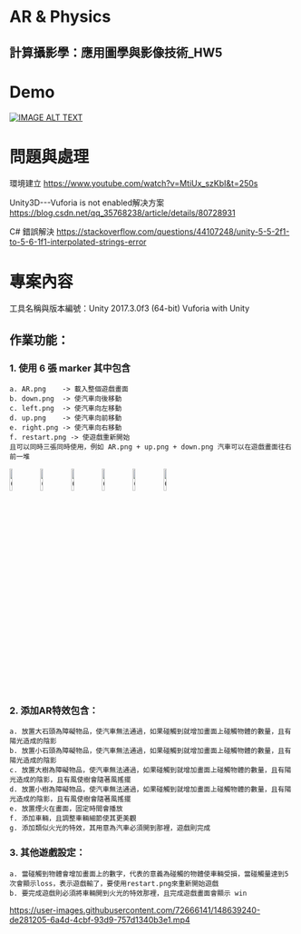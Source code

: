 # AR & Physics
## 計算攝影學：應用圖學與影像技術_HW5
# Demo
[![IMAGE ALT TEXT](https://user-images.githubusercontent.com/72666141/164235420-8cc29f7f-4fdf-471a-8e39-05be31d02d53.JPG)](https://www.youtube.com/watch?v=WDBn0juKMA0)


# 問題與處理
環境建立
https://www.youtube.com/watch?v=MtiUx_szKbI&t=250s

Unity3D---Vuforia is not enabled解决方案
https://blog.csdn.net/qq_35768238/article/details/80728931

C# 錯誤解決
https://stackoverflow.com/questions/44107248/unity-5-5-2f1-to-5-6-1f1-interpolated-strings-error

# 專案內容
工具名稱與版本編號：Unity 2017.3.0f3 (64-bit) Vuforia with Unity
## 作業功能：
### 1. 使用 6 張 marker 其中包含
	a. AR.png    -> 載入整個遊戲畫面
	b. down.png  -> 使汽車向後移動
	c. left.png  -> 使汽車向左移動
	d. up.png    -> 使汽車向前移動
	e. right.png -> 使汽車向右移動
	f. restart.png -> 使遊戲重新開始
   	且可以同時三張同時使用，例如 AR.png + up.png + down.png 汽車可以在遊戲畫面往右前一堆
<img src="https://user-images.githubusercontent.com/72666141/148639289-70d0371f-0a26-46f4-8a59-bdf53bbfecdc.png" alt="Cover" width="10%"/> <img src="https://user-images.githubusercontent.com/72666141/148639291-a2b60907-4e31-4677-9050-f5a8198db979.png" alt="Cover" width="10%"/>
<img src="https://user-images.githubusercontent.com/72666141/148639292-f4e748a0-2146-46f6-a531-2ae47d05cd01.png" alt="Cover" width="10%"/>
<img src="https://user-images.githubusercontent.com/72666141/148639293-0870c078-ca7b-4ad9-af6a-60df1c249f87.png" alt="Cover" width="10%"/>
<img src="https://user-images.githubusercontent.com/72666141/148639294-cf9b6f64-b2a6-403d-ac73-76301acb88ed.png" alt="Cover" width="10%"/>
<img src="https://user-images.githubusercontent.com/72666141/148639288-d50da4f2-fe6e-4907-90fa-a6fc687de816.png" alt="Cover" width="10%"/>
   

### 2. 添加AR特效包含：
	a. 放置大石頭為障礙物品，使汽車無法通過，如果碰觸到就增加畫面上碰觸物體的數量，且有陽光造成的陰影
	b. 放置小石頭為障礙物品，使汽車無法通過，如果碰觸到就增加畫面上碰觸物體的數量，且有陽光造成的陰影
	c. 放置大樹為障礙物品，使汽車無法通過，如果碰觸到就增加畫面上碰觸物體的數量，且有陽光造成的陰影，且有風使樹會隨著風搖擺
	d. 放置小樹為障礙物品，使汽車無法通過，如果碰觸到就增加畫面上碰觸物體的數量，且有陽光造成的陰影，且有風使樹會隨著風搖擺
	e. 放置煙火在畫面，固定時間會播放
	f. 添加車輛，且調整車輛細節使其更美觀
	g. 添加類似火光的特效，其用意為汽車必須開到那裡，遊戲則完成

### 3. 其他遊戲設定：
	a. 當碰觸到物體會增加畫面上的數字，代表的意義為碰觸的物體使車輛受損，當碰觸量達到5次會顯示loss，表示遊戲輸了，要使用restart.png來重新開始遊戲
	b. 要完成遊戲則必須將車輛開到火光的特效那裡，且完成遊戲畫面會顯示 win
https://user-images.githubusercontent.com/72666141/148639240-de281205-6a4d-4cbf-93d9-757d1340b3e1.mp4




